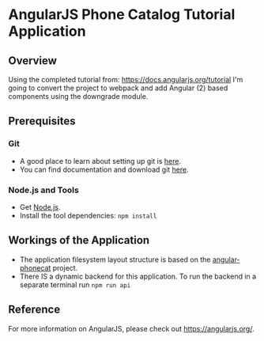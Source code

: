 # AngularJS Phone Catalog Tutorial Application


## Overview

Using the completed tutorial from: https://docs.angularjs.org/tutorial I'm going to convert the project to webpack and add Angular (2) based components using the downgrade module.


## Prerequisites

### Git

- A good place to learn about setting up git is [here][git-setup].
- You can find documentation and download git [here][git-home].

### Node.js and Tools

- Get [Node.js][node].
- Install the tool dependencies: `npm install`


## Workings of the Application

- The application filesystem layout structure is based on the [angular-phonecat][angular-phonecat] project.
- There IS a dynamic backend for this application. To run the backend in a separate terminal run `npm run api`


## Reference

For more information on AngularJS, please check out https://angularjs.org/.

[angular-phonecat]: https://github.com/angular/angular-phonecat
[angular-seed]: https://github.com/angular/angular-seed
[bower]: http://bower.io/
[git-home]: https://git-scm.com/
[git-setup]: https://help.github.com/articles/set-up-git
[google-phone-gallery]: http://web.archive.org/web/20131215082038/http://www.android.com/devices
[jasmine]: https://jasmine.github.io/
[jdk]: https://wikipedia.org/wiki/Java_Development_Kit
[jdk-download]: http://www.oracle.com/technetwork/java/javase/downloads
[karma]: https://karma-runner.github.io/
[node]: https://nodejs.org/
[protractor]: http://www.protractortest.org/
[selenium]: http://docs.seleniumhq.org/
